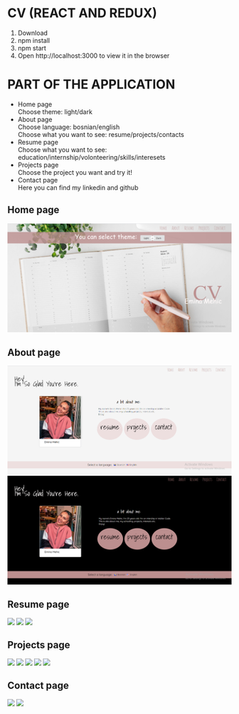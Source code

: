 # CV (REACT AND REDUX)

1. Download
2. npm install
3. npm start
4. Open http://localhost:3000 to view it in the browser

# PART OF THE APPLICATION

<ul>
<li>Home page</li>
Choose theme: light/dark
<li>About page</li>
Choose language: bosnian/english <br/>
Choose what you want to see: resume/projects/contacts
<li>Resume page</li>
Choose what you want to see: education/internship/volonteering/skills/interesets
<li>Projects page</li>
Choose the project you want and try it!
<li>Contact page</li>
Here you can find my linkedin and github
</ul>

## Home page

<img src="./src/pictures/readme/Screenshot_1.png">

## About page

<img src="./src/pictures/readme/Screenshot_11.png">
<img src="./src/pictures/readme/Screenshot_16.png">

## Resume page

<img src="./src/pictres/readme/Screenshot_3.png">
<img src="./src/pictres/readme/Screenshot_4.png">
<!--<img src="./src/pictres/readme/Screenshot_5.png">
<img src="./src/pictres/readme/Screenshot_6.png">
<img src="./src/pictres/readme/Screenshot_7.png">
<img src="./src/pictres/readme/Screenshot_8.png">
<img src="./src/pictres/readme/Screenshot_9.png">-->
<img src="./src/pictres/readme/Screenshot_17.png">

## Projects page

<img src="./src/pictres/readme/Screenshot_10.png">
<img src="./src/pictres/readme/Screenshot_12.png">
<img src="./src/pictres/readme/Screenshot_13.png">
<img src="./src/pictres/readme/Screenshot_14.png">
<img src="./src/pictres/readme/Screenshot_19.png">

## Contact page

<img src="./src/pictres/readme/Screenshot_15.png">
<img src="./src/pictres/readme/Screenshot_20.png">

